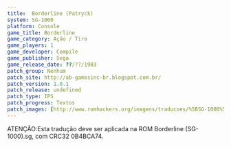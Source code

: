 ```yaml
---
title:  Borderline (Patryck)
system: SG-1000
platform: Console
game_title: Borderline
game_category: Ação / Tiro
game_players: 1
game_developer: Compile
game_publisher: Sega
game_release_date: ??/??/1983
patch_group: Nenhum
patch_site: http://ab-gamesinc-br.blogspot.com.br/
patch_version: 1.0.1
patch_release: undefined
patch_type: IPS
patch_progress: Textos
patch_images: [http://www.romhackers.org/imagens/traducoes/%5BSG-1000%5D%20Borderline%20-%20Patryck%20-%201.png,http://www.romhackers.org/imagens/traducoes/%5BSG-1000%5D%20Borderline%20-%20Patryck%20-%202.png,http://www.romhackers.org/imagens/traducoes/%5BSG-1000%5D%20Borderline%20-%20Patryck%20-%203.png]
---
```

ATENÇÃO:Esta tradução deve ser aplicada na ROM Borderline (SG-1000).sg, com CRC32 0B4BCA74.